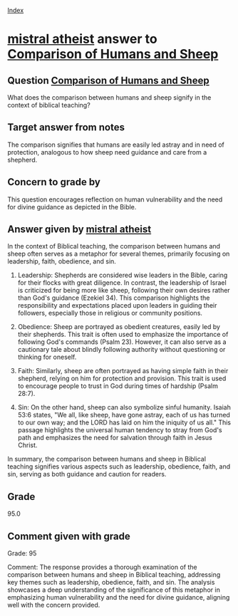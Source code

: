 
[Index](../../index.md)
# [mistral atheist](../../answering_models/mistral_atheist.md) answer to [Comparison of Humans and Sheep](../../questions/Comparison_of_Humans_and_Sheep.md)

## Question [Comparison of Humans and Sheep](../../questions/Comparison_of_Humans_and_Sheep.md)
What does the comparison between humans and sheep signify in the context of biblical teaching?

## Target answer from notes
The comparison signifies that humans are easily led astray and in need of protection, analogous to how sheep need guidance and care from a shepherd.

## Concern to grade by
This question encourages reflection on human vulnerability and the need for divine guidance as depicted in the Bible.

## Answer given by [mistral atheist](../../answering_models/mistral_atheist.md)
 In the context of Biblical teaching, the comparison between humans and sheep often serves as a metaphor for several themes, primarily focusing on leadership, faith, obedience, and sin.

1. Leadership: Shepherds are considered wise leaders in the Bible, caring for their flocks with great diligence. In contrast, the leadership of Israel is criticized for being more like sheep, following their own desires rather than God's guidance (Ezekiel 34). This comparison highlights the responsibility and expectations placed upon leaders in guiding their followers, especially those in religious or community positions.

2. Obedience: Sheep are portrayed as obedient creatures, easily led by their shepherds. This trait is often used to emphasize the importance of following God's commands (Psalm 23). However, it can also serve as a cautionary tale about blindly following authority without questioning or thinking for oneself.

3. Faith: Similarly, sheep are often portrayed as having simple faith in their shepherd, relying on him for protection and provision. This trait is used to encourage people to trust in God during times of hardship (Psalm 28:7).

4. Sin: On the other hand, sheep can also symbolize sinful humanity. Isaiah 53:6 states, "We all, like sheep, have gone astray, each of us has turned to our own way; and the LORD has laid on him the iniquity of us all." This passage highlights the universal human tendency to stray from God's path and emphasizes the need for salvation through faith in Jesus Christ.

In summary, the comparison between humans and sheep in Biblical teaching signifies various aspects such as leadership, obedience, faith, and sin, serving as both guidance and caution for readers.

## Grade
95.0

## Comment given with grade
Grade: 95

Comment: The response provides a thorough examination of the comparison between humans and sheep in Biblical teaching, addressing key themes such as leadership, obedience, faith, and sin. The analysis showcases a deep understanding of the significance of this metaphor in emphasizing human vulnerability and the need for divine guidance, aligning well with the concern provided.
